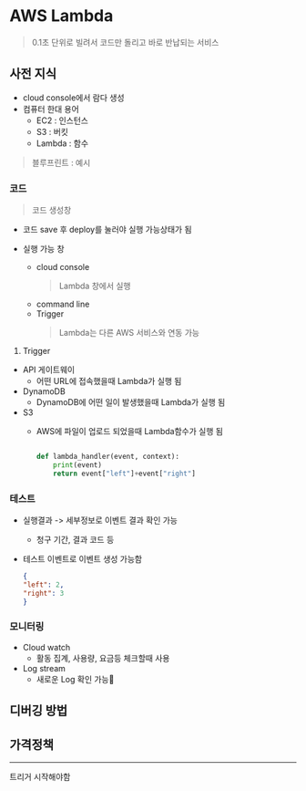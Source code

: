 # AWS Lambda
> 0.1초 단위로 빌려서 코드만 돌리고 바로 반납되는 서비스

## 사전 지식
- cloud console에서 람다 생성
- 컴퓨터 한대 용어
  - EC2 : 인스턴스
  - S3 : 버킷
  - Lambda : 함수
> 블루프린트 : 예시

### 코드
> 코드 생성창
- 코드 save 후 deploy를 눌러야 실행 가능상태가 됨

- 실행 가능 창
  - cloud console
    > Lambda 창에서 실행
  - command line
  - Trigger
    > Lambda는 다른 AWS 서비스와 연동 가능

1. Trigger
- API 게이트웨이
  - 어떤 URL에 접속했을때 Lambda가 실행 됨
- DynamoDB
  - DynamoDB에 어떤 일이 발생했을때 Lambda가 실행 됨
- S3
  - AWS에 파일이 업로드 되었을때 Lambda함수가 실행 됨

    ```python

    def lambda_handler(event, context):
        print(event)
        return event["left"]+event["right"]
    ```

### 테스트
- 실행결과 -> 세부정보로 이벤트 결과 확인 가능
  - 청구 기간, 결과 코드 등

- 테스트 이벤트로 이벤트 생성 가능함

    ```json
    {
    "left": 2,
    "right": 3
    }
    ```

### 모니터링
- Cloud watch 
  - 활동 집계, 사용량, 요금등 체크할때 사용
- Log stream
  - 새로운 Log 확인 가능

## 디버깅 방법

## 가격정책


---
트리거 시작해야함
